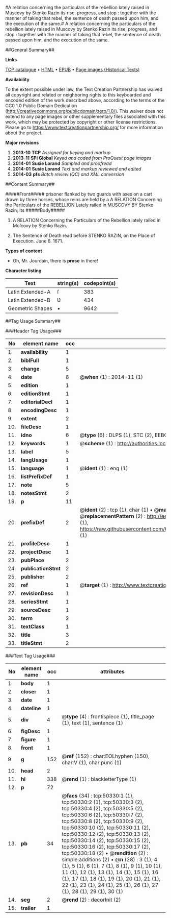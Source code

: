 #A relation concerning the particulars of the rebellion lately raised in Muscovy by Stenko Razin its rise, progress, and stop : together with the manner of taking that rebel, the sentence of death passed upon him, and the execution of the same.#
A relation concerning the particulars of the rebellion lately raised in Muscovy by Stenko Razin its rise, progress, and stop : together with the manner of taking that rebel, the sentence of death passed upon him, and the execution of the same.

##General Summary##

**Links**

[TCP catalogue](http://www.ota.ox.ac.uk/tcp/)  • 
[HTML](http://tei.it.ox.ac.uk/tcp/Texts-HTML/free/A58/A58415.html)  • 
[EPUB](http://tei.it.ox.ac.uk/tcp/Texts-EPUB/free/A58/A58415.epub) • 
[Page images (Historical Texts)](https://historicaltexts.jisc.ac.uk/eebo-11880901e)

**Availability**

To the extent possible under law, the Text Creation Partnership has waived all copyright and related or neighboring rights to this keyboarded and encoded edition of the work described above, according to the terms of the CC0 1.0 Public Domain Dedication (http://creativecommons.org/publicdomain/zero/1.0/). This waiver does not extend to any page images or other supplementary files associated with this work, which may be protected by copyright or other license restrictions. Please go to https://www.textcreationpartnership.org/ for more information about the project.

**Major revisions**

1. __2013-10__ __TCP__ *Assigned for keying and markup*
1. __2013-11__ __SPi Global__ *Keyed and coded from ProQuest page images*
1. __2014-01__ __Susie Lorand__ *Sampled and proofread*
1. __2014-01__ __Susie Lorand__ *Text and markup reviewed and edited*
1. __2014-03__ __pfs__ *Batch review (QC) and XML conversion*

##Content Summary##

#####Front#####
prisoner flanked by two guards with axes on a cart drawn by three horses, whose reins are held by a A RELATION Concerning the Particulars of the REBELLION Lately raiſed in MUSCOVY BY Stenko Razin; Its
#####Body#####

1. A RELATION Concerning the Particulars of the Rebellion lately raiſed in Muſcovy by Stenko Razin.

1. The Sentence of Death read before STENKO RAZIN, on the Place of Execution. June 6. 1671.

**Types of content**

  * Oh, Mr. Jourdain, there is **prose** in there!

**Character listing**


|Text|string(s)|codepoint(s)|
|---|---|---|
|Latin Extended-A|ſ|383|
|Latin Extended-B|Ʋ|434|
|Geometric Shapes|▪|9642|

##Tag Usage Summary##

###Header Tag Usage###

|No|element name|occ|attributes|
|---|---|---|---|
|1.|__availability__|1||
|2.|__biblFull__|1||
|3.|__change__|5||
|4.|__date__|8| @__when__ (1) : 2014-11 (1)|
|5.|__edition__|1||
|6.|__editionStmt__|1||
|7.|__editorialDecl__|1||
|8.|__encodingDesc__|1||
|9.|__extent__|2||
|10.|__fileDesc__|1||
|11.|__idno__|6| @__type__ (6) : DLPS (1), STC (2), EEBO-CITATION (1), OCLC (1), VID (1)|
|12.|__keywords__|1| @__scheme__ (1) : http://authorities.loc.gov/ (1)|
|13.|__label__|5||
|14.|__langUsage__|1||
|15.|__language__|1| @__ident__ (1) : eng (1)|
|16.|__listPrefixDef__|1||
|17.|__note__|5||
|18.|__notesStmt__|2||
|19.|__p__|11||
|20.|__prefixDef__|2| @__ident__ (2) : tcp (1), char (1)  •  @__matchPattern__ (2) : ([0-9\-]+):([0-9IVX]+) (1), (.+) (1)  •  @__replacementPattern__ (2) : http://eebo.chadwyck.com/downloadtiff?vid=$1&page=$2 (1), https://raw.githubusercontent.com/textcreationpartnership/Texts/master/tcpchars.xml#$1 (1)|
|21.|__profileDesc__|1||
|22.|__projectDesc__|1||
|23.|__pubPlace__|2||
|24.|__publicationStmt__|2||
|25.|__publisher__|2||
|26.|__ref__|1| @__target__ (1) : http://www.textcreationpartnership.org/docs/. (1)|
|27.|__revisionDesc__|1||
|28.|__seriesStmt__|1||
|29.|__sourceDesc__|1||
|30.|__term__|2||
|31.|__textClass__|1||
|32.|__title__|3||
|33.|__titleStmt__|2||


###Text Tag Usage###

|No|element name|occ|attributes|
|---|---|---|---|
|1.|__body__|1||
|2.|__closer__|1||
|3.|__date__|1||
|4.|__dateline__|1||
|5.|__div__|4| @__type__ (4) : frontispiece (1), title_page (1), text (1), sentence (1)|
|6.|__figDesc__|1||
|7.|__figure__|1||
|8.|__front__|1||
|9.|__g__|152| @__ref__ (152) : char:EOLhyphen (150), char:V (1), char:punc (1)|
|10.|__head__|2||
|11.|__hi__|338| @__rend__ (1) : blackletterType (1)|
|12.|__p__|72||
|13.|__pb__|34| @__facs__ (34) : tcp:50330:1 (1), tcp:50330:2 (1), tcp:50330:3 (2), tcp:50330:4 (2), tcp:50330:5 (2), tcp:50330:6 (2), tcp:50330:7 (2), tcp:50330:8 (2), tcp:50330:9 (2), tcp:50330:10 (2), tcp:50330:11 (2), tcp:50330:12 (2), tcp:50330:13 (2), tcp:50330:14 (2), tcp:50330:15 (2), tcp:50330:16 (2), tcp:50330:17 (2), tcp:50330:18 (2)  •  @__rendition__ (2) : simple:additions (2)  •  @__n__ (28) : 3 (1), 4 (1), 5 (1), 6 (1), 7 (1), 8 (1), 9 (1), 10 (1), 11 (1), 12 (1), 13 (1), 14 (1), 15 (1), 16 (1), 17 (1), 18 (1), 19 (1), 20 (1), 21 (1), 22 (1), 23 (1), 24 (1), 25 (1), 26 (1), 27 (1), 28 (1), 29 (1), 30 (1)|
|14.|__seg__|2| @__rend__ (2) : decorInit (2)|
|15.|__trailer__|1||
